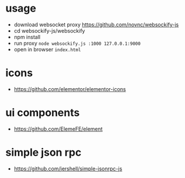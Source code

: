 
# usage

- download websocket proxy https://github.com/novnc/websockify-js
- cd websockify-js/websockify
- npm install
- run proxy `node websockify.js :1000 127.0.0.1:9000`
- open in browser `index.html`

# icons

- https://github.com/elementor/elementor-icons

# ui components

- https://github.com/ElemeFE/element

# simple json rpc

- https://github.com/jershell/simple-jsonrpc-js
